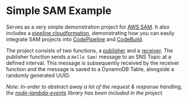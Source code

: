 # Simple SAM Example

Serves as a very simple demonstration project for [AWS SAM](https://github.com/awslabs/serverless-application-model). It also includes a [pipeline cloudformation](/pipeline.yml), demonstrating how you can easily integrate SAM projects into [CodePipeline](https://aws.amazon.com/documentation/codepipeline/) and [CodeBuild](https://aws.amazon.com/documentation/codebuild/).

The project consists of two functions, a [publisher](/functions/publisher/publisher.js) and a [receiver](/functions/receiver/receiver.js). The publisher function sends a `Hello Sam!` message to an SNS Topic at a defined interval. This message is subsequently received by the receiver function and the message is saved to a DynamoDB Table, alongside a randomly generated UUID.

_Note: In-order to abstract away a lot of the request & response handling, the [node-lambda-events](https://github.com/notonthehighstreet/node-lambda-events) library has been included in the project._
